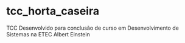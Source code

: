 # tcc_horta_caseira
TCC Desenvolvido para conclusão de curso em Desenvolvimento de Sistemas na ETEC Albert Einstein
